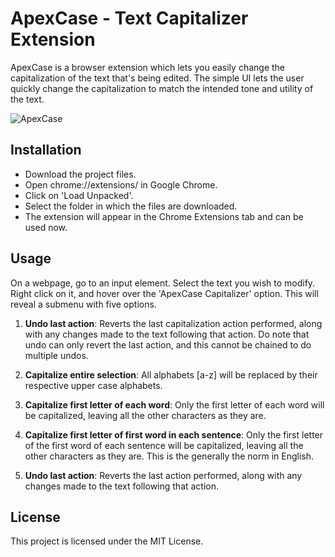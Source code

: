 # ApexCase - Text Capitalizer Extension

ApexCase is a browser extension which lets you easily change the capitalization of the text that's being edited. The simple UI lets the user quickly change the capitalization to match the intended tone and utility of the text.

![ApexCase](https://user-images.githubusercontent.com/57246364/91425009-33bd8780-e878-11ea-8acd-098ba45a8ac3.gif)

## Installation

* Download the project files.
* Open chrome://extensions/ in Google Chrome. 
* Click on 'Load Unpacked'. 
* Select the folder in which the files are downloaded.
* The extension will appear in the Chrome Extensions tab and can be used now.

## Usage

On a webpage, go to an input element. Select the text you wish to modify. Right click on it, and hover over the 'ApexCase Capitalizer' option. 
This will reveal a submenu with five options.

1. **Undo last action**: Reverts the last capitalization action performed, along with any changes made to the text following that action. Do note that undo can only revert the last action, and this cannot be chained to do multiple undos.

2. **Capitalize entire selection**: All alphabets [a-z] will be replaced by their respective upper case alphabets.

3. **Capitalize first letter of each word**: Only the first letter of each word will be capitalized, leaving all the other characters as they are.

4. **Capitalize first letter of first word in each sentence**: Only the first letter of the first word of each sentence will be capitalized, leaving all the other characters as they are. This is the generally the norm in English.

5. **Undo last action**: Reverts the last action performed, along with any changes made to the text following that action.

## License

This project is licensed under the MIT License.
